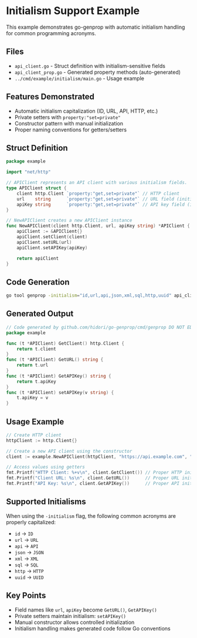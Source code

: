 # Initialism Support Example

This example demonstrates go-genprop with automatic initialism handling for common programming acronyms.

## Files

- `api_client.go` - Struct definition with initialism-sensitive fields
- `api_client_prop.go` - Generated property methods (auto-generated)
- `../cmd/example/initialism/main.go` - Usage example

## Features Demonstrated

- Automatic initialism capitalization (ID, URL, API, HTTP, etc.)
- Private setters with `property:"set=private"`
- Constructor pattern with manual initialization
- Proper naming conventions for getters/setters

## Struct Definition

```go
package example

import "net/http"

// APIClient represents an API client with various initialism fields.
type APIClient struct {
    client http.Client `property:"get,set=private"` // HTTP client
    url    string      `property:"get,set=private"` // URL field (initialism)
    apiKey string      `property:"get,set=private"` // API key field (initialism)
}

// NewAPIClient creates a new APIClient instance
func NewAPIClient(client http.Client, url, apiKey string) *APIClient {
    apiClient := &APIClient{}
    apiClient.setClient(client)
    apiClient.setURL(url)
    apiClient.setAPIKey(apiKey)

    return apiClient
}
```

## Code Generation

```bash
go tool genprop -initialism="id,url,api,json,xml,sql,http,uuid" api_client.go > api_client_prop.go
```

## Generated Output

```go
// Code generated by github.com/hidori/go-genprop/cmd/genprop DO NOT EDIT.
package example

func (t *APIClient) GetClient() http.Client {
    return t.client
}
func (t *APIClient) GetURL() string {
    return t.url
}
func (t *APIClient) GetAPIKey() string {
    return t.apiKey
}
func (t *APIClient) setAPIKey(v string) {
    t.apiKey = v
}
```

## Usage Example

```go
// Create HTTP client
httpClient := http.Client{}

// Create a new API client using the constructor
client := example.NewAPIClient(httpClient, "https://api.example.com", "secret-api-key")

// Access values using getters
fmt.Printf("HTTP Client: %+v\n", client.GetClient()) // Proper HTTP initialism
fmt.Printf("Client URL: %s\n", client.GetURL())      // Proper URL initialism
fmt.Printf("API Key: %s\n", client.GetAPIKey())      // Proper API initialism
```

## Supported Initialisms

When using the `-initialism` flag, the following common acronyms are properly capitalized:

- `id` → `ID`
- `url` → `URL`
- `api` → `API`
- `json` → `JSON`
- `xml` → `XML`
- `sql` → `SQL`
- `http` → `HTTP`
- `uuid` → `UUID`

## Key Points

- Field names like `url`, `apiKey` become `GetURL()`, `GetAPIKey()`
- Private setters maintain initialism: `setAPIKey()`
- Manual constructor allows controlled initialization
- Initialism handling makes generated code follow Go conventions
